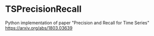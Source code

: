 # TSPrecisionRecall
Python implementation of paper "Precision and Recall for Time Series" https://arxiv.org/abs/1803.03639
